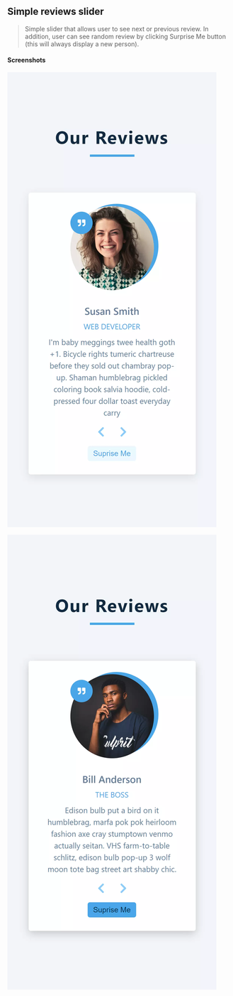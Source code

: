 ## Simple reviews slider

> Simple slider that allows user to see next or previous review. In addition, user can see random review by clicking Surprise Me button (this will always display a new person).

#### Screenshots

![Main page](https://github.com/CodingOnMars/react-course-projects/blob/main/screenshots/reviews-1.webp)

![Surprise me button clicked](https://github.com/CodingOnMars/react-course-projects/blob/main/screenshots/reviews-2.webp)
